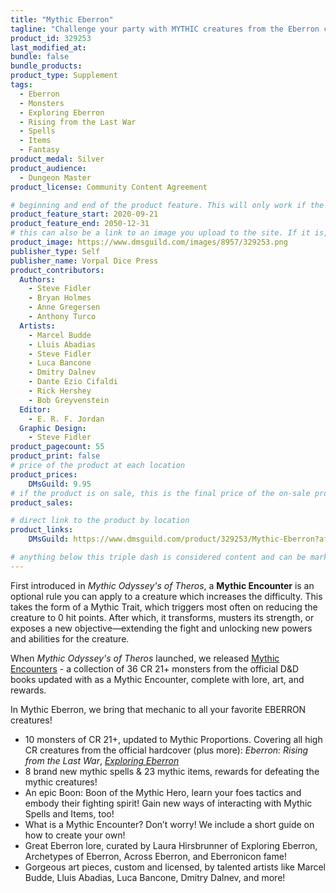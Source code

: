 ```yaml
---
title: "Mythic Eberron"
tagline: "Challenge your party with MYTHIC creatures from the Eberron campaign setting."
product_id: 329253
last_modified_at:
bundle: false
bundle_products:
product_type: Supplement
tags:
  - Eberron
  - Monsters
  - Exploring Eberron
  - Rising from the Last War
  - Spells
  - Items
  - Fantasy
product_medal: Silver
product_audience:
  - Dungeon Master
product_license: Community Content Agreement

# beginning and end of the product feature. This will only work if the site is updated within several weeks of when the feature is supposed to happen. Making a new post counts as updating.
product_feature_start: 2020-09-21
product_feature_end: 2050-12-31
# this can also be a link to an image you upload to the site. If it is, it must start with a "/" or be a full link
product_image: https://www.dmsguild.com/images/8957/329253.png
publisher_type: Self
publisher_name: Vorpal Dice Press
product_contributors:
  Authors:
    - Steve Fidler
    - Bryan Holmes
    - Anne Gregersen
    - Anthony Turco
  Artists:
    - Marcel Budde
    - Lluis Abadias
    - Steve Fidler
    - Luca Bancone
    - Dmitry Dalnev
    - Dante Ezio Cifaldi
    - Rick Hershey
    - Bob Greyvenstein
  Editor:
    - E. R. F. Jordan
  Graphic Design:
    - Steve Fidler
product_pagecount: 55
product_print: false
# price of the product at each location
product_prices:
    DMsGuild: 9.95
# if the product is on sale, this is the final price of the on-sale product for each location that it is on sale. The sales % will be calculated and displayed based on the difference between product_prices and product_sales
product_sales:

# direct link to the product by location
product_links:
    DMsGuild: https://www.dmsguild.com/product/329253/Mythic-Eberron?affiliate_id=1713687

# anything below this triple dash is considered content and can be markup or html. It should be fully HTML compatible as long as your tags are formatted correctly.
---
```

First introduced in *Mythic Odyssey's of Theros*, a **Mythic Encounter** is an optional rule you can apply to a creature which increases the difficulty. This takes the form of a Mythic Trait, which triggers most often on reducing the creature to 0 hit points. After which, it transforms, musters its strength, or exposes a new objective—extending the fight and unlocking new powers and abilities for the creature.

When *Mythic Odyssey's of Theros* launched, we released <a href="https://www.dmsguild.com/product/315637/Mythic-Encounters?affiliate_id=1713687">Mythic Encounters</a> - a collection of 36 CR 21+ monsters from the official D&D books updated with as a Mythic Encounter, complete with lore, art, and rewards.

In Mythic Eberron, we bring that mechanic to all your favorite EBERRON creatures!

- 10 monsters of CR 21+, updated to Mythic Proportions. Covering all high CR creatures from the official hardcover (plus more): *Eberron: Rising from the Last War*, <a href="https://www.dmsguild.com/product/315887/Exploring-Eberron?affiliate_id=1713687">*Exploring Eberron*</a>
- 8 brand new mythic spells & 23 mythic items, rewards for defeating the mythic creatures!
- An epic Boon: Boon of the Mythic Hero, learn your foes tactics and embody their fighting spirit! Gain new ways of interacting with Mythic Spells and Items, too!
- What is a Mythic Encounter? Don’t worry! We include a short guide on how to create your own!
- Great Eberron lore, curated by Laura Hirsbrunner of Exploring Eberron, Archetypes of Eberron, Across Eberron, and Eberronicon fame!
- Gorgeous art pieces, custom and licensed, by talented artists like Marcel Budde, Lluis Abadias, Luca Bancone, Dmitry Dalnev, and more!